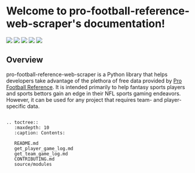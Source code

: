# Welcome to pro-football-reference-web-scraper's documentation!

[![](https://img.shields.io/github/license/mjk2244/pro-football-reference-web-scraper)](https://opensource.org/licenses/Apache-2.0) ![](https://img.shields.io/github/issues/mjk2244/pro-football-reference-web-scraper) [![](https://codecov.io/gh/mjk2244/pro-football-reference-web-scraper/branch/main/graph/badge.svg?token=OTGOR2M0CY)](https://codecov.io/gh/mjk2244/pro-football-reference-web-scraper) [![](https://img.shields.io/github/actions/workflow/status/mjk2244/pro-football-reference-web-scraper/build.yml)](https://github.com/mjk2244/pro-football-reference-web-scraper/) [![](https://img.shields.io/pypi/v/pro-football-reference-web-scraper)](https://pypi.org/project/pro-football-reference-web-scraper/)
## Overview
pro-football-reference-web-scraper is a Python library that helps developers take advantage of the plethora of free data provided by [Pro Football Reference](https://www.pro-football-reference.com/). It is intended primarily to help fantasy sports players and sports bettors gain an edge in their NFL sports gaming endeavors. However, it can be used for any project that requires team- and player-specific data.

```eval_rst

.. toctree::
   :maxdepth: 10
   :caption: Contents:

   README.md
   get_player_game_log.md
   get_team_game_log.md
   CONTRIBUTING.md
   source/modules

```
